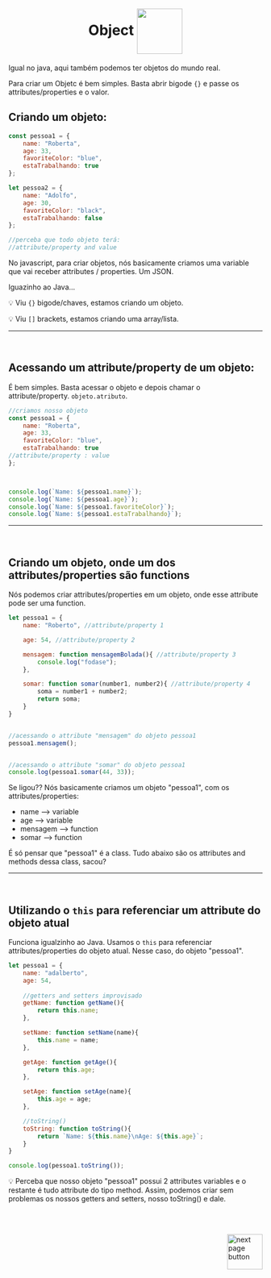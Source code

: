 <h1 align="center">
    <span>Object</span>
    <img src="https://img.icons8.com/?size=512&id=80332&format=png" alt="" width="90px" align="center">
</h1>

Igual no java, aqui também podemos ter objetos do mundo real.

Para criar um Objetc é bem simples. Basta abrir bigode `{}` e passe os attributes/properties e o valor.

## Criando um objeto:
```js
const pessoa1 = {
    name: "Roberta",
    age: 33,
    favoriteColor: "blue",
    estaTrabalhando: true
};

let pessoa2 = {
    name: "Adolfo",
    age: 30,
    favoriteColor: "black",
    estaTrabalhando: false
};

//perceba que todo objeto terá:
//attribute/property and value
```

No javascript, para criar objetos, nós basicamente criamos uma variable que vai receber attributes / properties. Um JSON.

Iguazinho ao Java...


💡 Viu `{}` bigode/chaves, estamos criando um objeto.

💡 Viu `[]` brackets, estamos criando uma array/lista.

<hr>
<br>

## Acessando um attribute/property de um objeto:

É bem simples. Basta acessar o objeto e depois chamar o attribute/property. `objeto.atributo`.

```js
//criamos nosso objeto
const pessoa1 = {
    name: "Roberta",
    age: 33,
    favoriteColor: "blue",
    estaTrabalhando: true
//attribute/property : value
};



console.log(`Name: ${pessoa1.name}`);
console.log(`Name: ${pessoa1.age}`);
console.log(`Name: ${pessoa1.favoriteColor}`);
console.log(`Name: ${pessoa1.estaTrabalhando}`);
```


<hr>
<br>

## Criando um objeto, onde um dos attributes/properties são functions
Nós podemos criar attributes/properties em um objeto, onde esse attribute pode ser uma function.

```js
let pessoa1 = {
    name: "Roberto", //attribute/property 1

    age: 54, //attribute/property 2

    mensagem: function mensagemBolada(){ //attribute/property 3
        console.log("fodase");
    },

    somar: function somar(number1, number2){ //attribute/property 4
        soma = number1 + number2;
        return soma;
    }
}


//acessando o attribute "mensagem" do objeto pessoa1
pessoa1.mensagem();


//acessando o attribute "somar" do objeto pessoa1
console.log(pessoa1.somar(44, 33));
```

Se ligou?? Nós basicamente criamos um objeto "pessoa1", com os attributes/properties:

- name --> variable
- age --> variable
- mensagem --> function
- somar --> function


É só pensar que "pessoa1" é a class. Tudo abaixo são os attributes and methods dessa class, sacou?


<hr>
<br>

## Utilizando o `this` para referenciar um attribute do objeto atual
Funciona igualzinho ao Java. Usamos o `this` para referenciar attributes/properties do objeto atual. Nesse caso, do objeto "pessoa1".

```js
let pessoa1 = {
    name: "adalberto",
    age: 54,
    
    //getters and setters improvisado
    getName: function getName(){
        return this.name;
    },

    setName: function setName(name){
        this.name = name;
    },

    getAge: function getAge(){
        return this.age;
    },

    setAge: function setAge(name){
        this.age = age;
    },

    //toString()
    toString: function toString(){
        return `Name: ${this.name}\nAge: ${this.age}`;
    }
}

console.log(pessoa1.toString());
```

💡 Perceba que nosso objeto "pessoa1" possui 2 attributes variables e o restante é tudo attribute do tipo method. Assim, podemos criar sem problemas os nossos getters and setters, nosso toString() e dale.

<br>
<br>

<!-- next page buttons -->
[<img src="https://img.icons8.com/?size=512&id=47092&format=png" alt="next page button" width="70px" align="right">](../3.arrays/0.arrays.md)